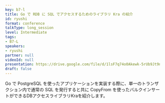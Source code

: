 ```yaml
---
key: b7-l
title: Go で RDB に SQL でアクセスするためのライブラリ Kra の紹介
id: ryushi
format: conference
talkType: long_session
level: Intermediate
tags:
- B7-L
speakers:
- ryushi
partner: null
videoId: null
presentation: https://drive.google.com/file/d/1lsF7q74o0Akewk-5rUb9Jt9nA2MqpDDw/view
draft: false
---
```

Go で PostgreSQL を使ったアプリケーションを実装する際に、単一のトランザクション内で通常の SQL を発行すると共に CopyFrom を使ったバルクインサートができるDBアクセスライブラリKraを紹介します。